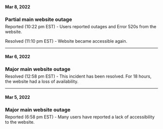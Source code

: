 <!--Use three dashes to make a bar, use h3s and margin-bots --->
#### Mar 8, 2022
<div>
<h3 style="margin-bottom:5px">Partial main website outage</h3>
Reported (10:22 pm EST) - Users reported outages and Error 520s from the website.

Resolved (11:10 pm EST) - Website became accessible again.
</div>

---

#### Mar 6, 2022
<div>
<h3 style="margin-bottom:5px">Major main website outage</h3>
Resolved (12:58 pm EST) - This incident has been resolved. For 18 hours, the website had a loss of availability.
</div>

---

#### Mar 5, 2022
<div>
<h3 style="margin-bottom:5px">Major main website outage</h3>
Reported (6:58 pm EST) - Many users have reported a lack of accessibility to the website.
</div>

